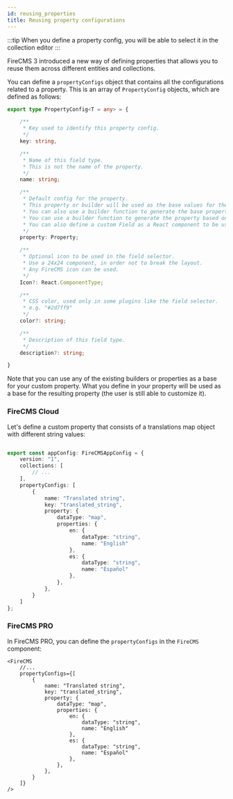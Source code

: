 ```yaml
---
id: reusing_properties
title: Reusing property configurations
---
```


:::tip
When you define a property config, you will be able to select it in
the collection editor
:::

FireCMS 3 introduced a new way of defining properties that allows you to reuse
them across different entities and collections.

You can define a `propertyConfigs` object that
contains all the configurations related to a property. This is an array of
`PropertyConfig` objects, which are defined as follows:

```typescript
export type PropertyConfig<T = any> = {

    /**
     * Key used to identify this property config.
     */
    key: string,

    /**
     * Name of this field type.
     * This is not the name of the property.
     */
    name: string;

    /**
     * Default config for the property.
     * This property or builder will be used as the base values for the resulting property.
     * You can also use a builder function to generate the base property.
     * You can use a builder function to generate the property based on the values or the path.
     * You can also define a custom Field as a React component to be used for this property.
     */
    property: Property;

    /**
     * Optional icon to be used in the field selector.
     * Use a 24x24 component, in order not to break the layout.
     * Any FireCMS icon can be used.
     */
    Icon?: React.ComponentType;

    /**
     * CSS color, used only in some plugins like the field selector.
     * e.g. "#2d7ff9"
     */
    color?: string;

    /**
     * Description of this field type.
     */
    description?: string;

}
```

Note that you can use any of the existing builders or properties as a base for
your custom property. What you define in your property will be used as a base
for the resulting property (the user is still able to customize it).

### FireCMS Cloud

Let's define a custom property that consists of a translations map object with different string values:

```typescript

export const appConfig: FireCMSAppConfig = {
    version: "1",
    collections: [
        // ...
    ],
    propertyConfigs: [
        {
            name: "Translated string",
            key: "translated_string",
            property: {
                dataType: "map",
                properties: {
                    en: {
                        dataType: "string",
                        name: "English"
                    },
                    es: {
                        dataType: "string",
                        name: "Español"
                    },
                },
            },
        }
    ]
};
```

### FireCMS PRO

In FireCMS PRO, you can define the `propertyConfigs` in the `FireCMS` component:

```tsx
<FireCMS
    //...
    propertyConfigs={[
        {
            name: "Translated string",
            key: "translated_string",
            property: {
                dataType: "map",
                properties: {
                    en: {
                        dataType: "string",
                        name: "English"
                    },
                    es: {
                        dataType: "string",
                        name: "Español"
                    },
                },
            },
        }
    ]}
/>
```


